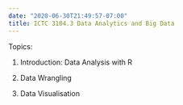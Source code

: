 ```yaml
---
date: "2020-06-30T21:49:57-07:00"
title: ICTC 3104.3 Data Analytics and Big Data
---
```



Topics:

1. Introduction: Data Analysis with R

2. Data Wrangling 

3. Data Visualisation 


